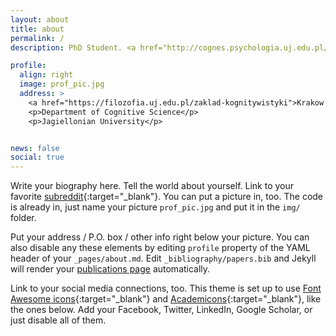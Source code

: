 ```yaml
---
layout: about
title: about
permalink: /
description: PhD Student. <a href="http://cognes.psychologia.uj.edu.pl/">Interational PhD programme in Cognitive Neuroscience</a>.

profile:
  align: right
  image: prof_pic.jpg
  address: >
    <a href="https://filozofia.uj.edu.pl/zaklad-kognitywistyki">Krakow CogSci Lab</a>
    <p>Department of Cognitive Science</p>
    <p>Jagiellonian University</p>


news: false
social: true
---
```


Write your biography here. Tell the world about yourself. Link to your favorite [subreddit](http://reddit.com){:target="\_blank"}. You can put a picture in, too. The code is already in, just name your picture `prof_pic.jpg` and put it in the `img/` folder.

Put your address / P.O. box / other info right below your picture. You can also disable any these elements by editing `profile` property of the YAML header of your `_pages/about.md`. Edit `_bibliography/papers.bib` and Jekyll will render your [publications page](/al-folio/publications/) automatically.

Link to your social media connections, too. This theme is set up to use [Font Awesome icons](http://fortawesome.github.io/Font-Awesome/){:target="\_blank"} and [Academicons](https://jpswalsh.github.io/academicons/){:target="\_blank"}, like the ones below. Add your Facebook, Twitter, LinkedIn, Google Scholar, or just disable all of them.
